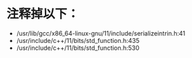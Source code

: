 # 注释掉以下：
- /usr/lib/gcc/x86_64-linux-gnu/11/include/serializeintrin.h:41
- /usr/include/c++/11/bits/std_function.h:435
- /usr/include/c++/11/bits/std_function.h:530